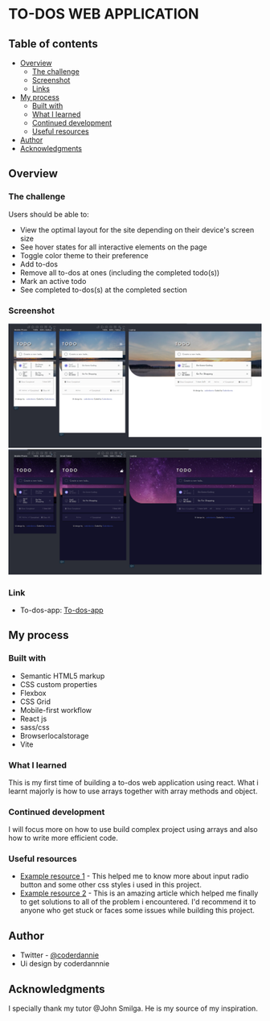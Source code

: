 # TO-DOS WEB APPLICATION

## Table of contents

- [Overview](#overview)
  - [The challenge](#the-challenge)
  - [Screenshot](#screenshot)
  - [Links](#links)
- [My process](#my-process)
  - [Built with](#built-with)
  - [What I learned](#what-i-learned)
  - [Continued development](#continued-development)
  - [Useful resources](#useful-resources)
- [Author](#author)
- [Acknowledgments](#acknowledgments)

## Overview

### The challenge

Users should be able to:

- View the optimal layout for the site depending on their device's screen size
- See hover states for all interactive elements on the page
- Toggle color theme to their preference
- Add to-dos
- Remove all to-dos at ones (including the completed todo(s))
- Mark an active todo
- See completed to-dos(s) at the completed section

### Screenshot

![](img/1.PNG)
![](img/2.PNG)

### Link

- To-dos-app: [To-dos-app](https://to-dos-web-app.netlify.app/)

## My process

### Built with

- Semantic HTML5 markup
- CSS custom properties
- Flexbox
- CSS Grid
- Mobile-first workflow
- React js
- sass/css
- Browserlocalstorage
- Vite

### What I learned

This is my first time of building a to-dos web application using react. What i learnt majorly is how to use arrays together with array methods and object.

### Continued development

I will focus more on how to use build complex project using arrays and also how to write more efficient code.

### Useful resources

- [Example resource 1](https://developer.mozilla.org/en-US/) - This helped me to know more about input radio button and some other css styles i used in this project.
- [Example resource 2](https://stackoverflow.com) - This is an amazing article which helped me finally to get solutions to all of the problem i encountered. I'd recommend it to anyone who get stuck or faces some issues while building this project.

## Author

- Twitter - [@coderdannie](https://www.twitter.com/coderdannie)
- Ui design by coderdannnie

## Acknowledgments

I specially thank my tutor @John Smilga. He is my source of my inspiration.
